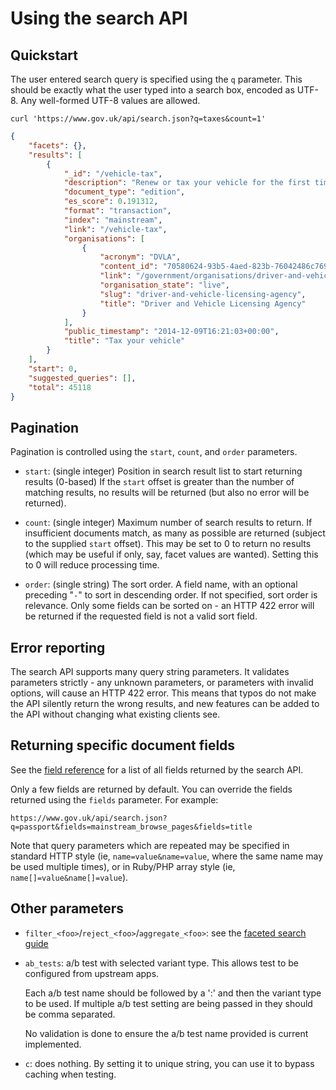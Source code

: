 # Using the search API

## Quickstart

The user entered search query is specified using the `q` parameter. This should be exactly what the user typed into a search box, encoded as UTF-8. Any well-formed UTF-8 values are allowed.

```
curl 'https://www.gov.uk/api/search.json?q=taxes&count=1'
```

```json
{
    "facets": {},
    "results": [
        {
            "_id": "/vehicle-tax",
            "description": "Renew or tax your vehicle for the first time, apply online, by phone or at the Post Office",
            "document_type": "edition",
            "es_score": 0.191312,
            "format": "transaction",
            "index": "mainstream",
            "link": "/vehicle-tax",
            "organisations": [
                {
                    "acronym": "DVLA",
                    "content_id": "70580624-93b5-4aed-823b-76042486c769",
                    "link": "/government/organisations/driver-and-vehicle-licensing-agency",
                    "organisation_state": "live",
                    "slug": "driver-and-vehicle-licensing-agency",
                    "title": "Driver and Vehicle Licensing Agency"
                }
            ],
            "public_timestamp": "2014-12-09T16:21:03+00:00",
            "title": "Tax your vehicle"
        }
    ],
    "start": 0,
    "suggested_queries": [],
    "total": 45118
}
```

## Pagination
Pagination is controlled using the `start`, `count`, and `order` parameters.

 - `start`: (single integer) Position in search result list to start returning
   results (0-based)  If the `start` offset is greater than the number of
   matching results, no results will be returned (but also no error will be
   returned).

 - `count`: (single integer) Maximum number of search results to return.  If
   insufficient documents match, as many as possible are returned (subject to
   the supplied `start` offset).  This may be set to 0 to return no results
   (which may be useful if only, say, facet values are wanted).  Setting this
   to 0 will reduce processing time.

 - `order`: (single string) The sort order.  A field name, with an optional
   preceding "`-`" to sort in descending order.  If not specified, sort order
   is relevance.  Only some fields can be sorted on - an HTTP 422 error will be
   returned if the requested field is not a valid sort field.


## Error reporting

The search API supports many query string parameters.  It validates
parameters strictly - any unknown parameters, or parameters with invalid
options, will cause an HTTP 422 error.  This means that typos do not make the
API silently return the wrong results, and new features can be added to the API
without changing what existing clients see.

## Returning specific document fields

See the [field reference](https://docs.publishing.service.gov.uk/apis/search/fields.html) for a list of all fields returned by the search API.

Only a few fields are returned by default. You can override the fields returned using the `fields` parameter. For example:

```
https://www.gov.uk/api/search.json?q=passport&fields=mainstream_browse_pages&fields=title
```

Note that query parameters which are repeated may be specified in standard HTTP
style (ie, `name=value&name=value`, where the same name may be used multiple
times), or in Ruby/PHP array style (ie, `name[]=value&name[]=value`).

## Other parameters
- `filter_<foo>`/`reject_<foo>`/`aggregate_<foo>`: see the [faceted search guide](https://docs.publishing.service.gov.uk/apis/search/faceted-search.html)

- `ab_tests`: a/b test with selected variant type. This allows test to be configured
  from upstream apps.

  Each a/b test name should be followed by a ':' and then the variant type to
  be used. If multiple a/b test setting are being passed in they should be
  comma separated.

  No validation is done to ensure the a/b test name provided is current implemented.

- `c`: does nothing. By setting it to unique string, you can
  use it to bypass caching when testing.
